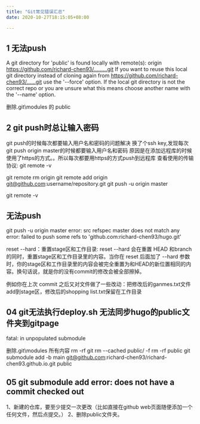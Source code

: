 ```yaml
---
title: "Git常见错误汇总"
date: 2020-10-27T18:15:05+08:00

---
```


## 1 无法push
A git directory for 'public' is found locally with remote(s):
  origin        https://github.com/richard-chen93/.........git
If you want to reuse this local git directory instead of cloning again from
  https://github.com/richard-chen93/......git
use the '--force' option. If the local git directory is not the correct repo
or you are unsure what this means choose another name with the '--name' option.

删除.git\modules 的 public

## 2 git push时总让输入密码
git push的时候每次都要输入用户名和密码的问题解决
换了个ssh key,发现每次git push origin master的时候都要输入用户名和密码
原因是在添加远程库的时候使用了https的方式。。所以每次都要用https的方式push到远程库
查看使用的传输协议:
git remote -v

git remote rm origin
git remote add origin git@github.com:username/repository.git
git push -u origin master

git remote -v


## 无法push 
git push -u origin master
error: src refspec master does not match any
error: failed to push some refs to 'github.com:richard-chen93/hugo.git'

reset --hard：重置stage区和工作目录:
reset --hard 会在重置 HEAD 和branch的同时，重置stage区和工作目录里的内容。当你在 reset 后面加了 --hard 参数时，你的stage区和工作目录里的内容会被完全重置为和HEAD的新位置相同的内容。换句话说，就是你的没有commit的修改会被全部擦掉。

例如你在上次 commit 之后又对文件做了一些改动：把修改后的ganmes.txt文件add到stage区，修改后的shopping list.txt保留在工作目录

## 04 git无法执行deploy.sh  无法同步hugo的public文件夹到gitpage
fatal: in unpopulated submodule

删除.git\modules 所有内容  rm -rf
git rm --cached public/ -f
rm -rf public
git submodule add -b main git@github.com:richard-chen93/richard-chen93.github.io.git public


## 05 git submodule add error: does not have a commit checked out
1、新建的仓库，要至少提交一次更改（比如直接在github web页面随便添加一个任何文件，然后点提交。）
2、删除public文件夹。


                

